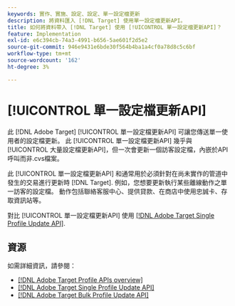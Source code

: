 ```yaml
---
keywords: 實作、實施、設定、設定、單一設定檔更新
description: 將資料匯入 [!DNL Target] 使用單一設定檔更新API。
title: 如何將資料帶入 [!DNL Target] 使用 [!UICONTROL 單一設定檔更新API]？
feature: Implementation
exl-id: e6c394cb-74a3-4991-b656-5ae601f2d5e2
source-git-commit: 946e9431e6bde30f564b4ba1a4cf0a78d8c5c6bf
workflow-type: tm+mt
source-wordcount: '162'
ht-degree: 3%

---
```


# [!UICONTROL 單一設定檔更新API]

此 [!DNL Adobe Target] [!UICONTROL 單一設定檔更新API] 可讓您傳送單一使用者的設定檔更新。 此 [!UICONTROL 單一設定檔更新API] 幾乎與 [!UICONTROL 大量設定檔更新API]，但一次會更新一個訪客設定檔，內嵌於API呼叫而非.cvs檔案。

此 [!UICONTROL 單一設定檔更新API] 和通常用於必須針對在尚未實作的管道中發生的交易進行更新時 [!DNL Target]. 例如，您想要更新執行某些離線動作之單一訪客的設定檔。 動作包括聯絡客服中心、提供貸款、在商店中使用忠誠卡、存取資訊站等。

對比 [!UICONTROL 單一設定檔更新API] 使用 [[!DNL Adobe Target Single Profile Update API]](/help/dev/administer/profile-api/profile-single-api.md).

## 資源

如需詳細資訊，請參閱：

* [[!DNL Adobe Target Profile APIs overview]](/help/dev/administer/profile-api/profile-api-overview.md)
* [[!DNL Adobe Target Single Profile Update API]](/help/dev/administer/profile-api/profile-single-api.md)
* [[!DNL Adobe Target Bulk Profile Update API]](/help/dev/administer/profile-api/profile-bulk-api.md)
